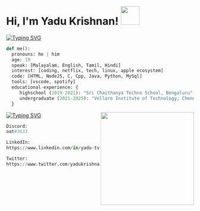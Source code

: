 <h1> Hi, I'm Yadu Krishnan! <img src="https://media.giphy.com/media/UaoxTrl8z1wre/giphy.gif" width="50" /></h1>



[![Typing SVG](https://readme-typing-svg.demolab.com/?lines=A+little+about+me:&duration=5000)](https://git.io/typing-svg)

```python
def me():
  pronouns: he | him
  age: 19
  speak: [Malayalam, English, Tamil, Hindi]
  interest: [coding, netflix, tech, linux, apple ecosystem]
  code: [HTML, NodeJS, C, Cpp, Java, Python, MySql]
  tools: [vscode, spotify]
  educational-experience: {
     highschool (2019-2021): "Sri Chaithanya Techno School, Bengaluru",
     undergraduate (2021-2025): "Vellore Institute of Technology, Chennai",
  }
```

[![Typing SVG](https://readme-typing-svg.demolab.com/?lines=Get+in+touch+with+me+over:&duration=5000)](https://git.io/typing-svg)
<img src="https://media.giphy.com/media/O1OY9qvJQqzcwtwoor/giphy.gif" align="right" width="250" />

```python
Discord:
oat#3633
```
```python
LinkedIn:
https://www.linkedin.com/in/yadu-tv/
```
```python
Twitter:
https://www.twitter.com/yadukrishnantv/
```
